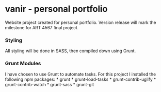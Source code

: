 # vanir - personal portfolio
Website project created for personal portfolio. Version release will mark the milestone for ART 4567 final project.




### Styling
All styling will be done in SASS, then compiled down using Grunt.


### Grunt Modules
I have chosen to use Grunt to automate tasks. For this project I installed the following npm packages:
	* grunt
	* grunt-load-tasks
	* grunt-contrib-uglify
	* grunt-contrib-watch
	* grunt-sass
	* grunt-git